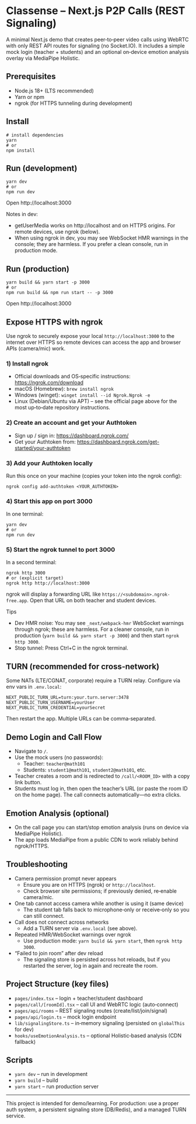# Classense – Next.js P2P Calls (REST Signaling)

A minimal Next.js demo that creates peer‑to‑peer video calls using WebRTC with only REST API routes for signaling (no Socket.IO). It includes a simple mock login (teacher + students) and an optional on‑device emotion analysis overlay via MediaPipe Holistic.

## Prerequisites

- Node.js 18+ (LTS recommended)
- Yarn or npm
- ngrok (for HTTPS tunneling during development)

## Install

```
# install dependencies
yarn
# or
npm install
```

## Run (development)

```
yarn dev
# or
npm run dev
```

Open http://localhost:3000

Notes in dev:
- getUserMedia works on http://localhost and on HTTPS origins. For remote devices, use ngrok (below).
- When using ngrok in dev, you may see WebSocket HMR warnings in the console; they are harmless. If you prefer a clean console, run in production mode.

## Run (production)

```
yarn build && yarn start -p 3000
# or
npm run build && npm run start -- -p 3000
```

Open http://localhost:3000

## Expose HTTPS with ngrok

Use ngrok to securely expose your local `http://localhost:3000` to the internet over HTTPS so remote devices can access the app and browser APIs (camera/mic) work.

### 1) Install ngrok

- Official downloads and OS‑specific instructions: https://ngrok.com/download
- macOS (Homebrew): `brew install ngrok`
- Windows (winget): `winget install --id Ngrok.Ngrok -e`
- Linux (Debian/Ubuntu via APT) – see the official page above for the most up‑to‑date repository instructions.

### 2) Create an account and get your Authtoken

- Sign up / sign in: https://dashboard.ngrok.com/
- Get your Authtoken from: https://dashboard.ngrok.com/get-started/your-authtoken

### 3) Add your Authtoken locally

Run this once on your machine (copies your token into the ngrok config):

```
ngrok config add-authtoken <YOUR_AUTHTOKEN>
```

### 4) Start this app on port 3000

In one terminal:

```
yarn dev
# or
npm run dev
```

### 5) Start the ngrok tunnel to port 3000

In a second terminal:

```
ngrok http 3000
# or (explicit target)
ngrok http http://localhost:3000
```

ngrok will display a forwarding URL like `https://<subdomain>.ngrok-free.app`. Open that URL on both teacher and student devices.

Tips
- Dev HMR noise: You may see `_next/webpack-hmr` WebSocket warnings through ngrok; these are harmless. For a cleaner console, run in production (`yarn build && yarn start -p 3000`) and then start `ngrok http 3000`.
- Stop tunnel: Press Ctrl+C in the ngrok terminal.

## TURN (recommended for cross‑network)

Some NATs (LTE/CGNAT, corporate) require a TURN relay. Configure via env vars in `.env.local`:

```
NEXT_PUBLIC_TURN_URL=turn:your.turn.server:3478
NEXT_PUBLIC_TURN_USERNAME=yourUser
NEXT_PUBLIC_TURN_CREDENTIAL=yourSecret
```

Then restart the app. Multiple URLs can be comma‑separated.

## Demo Login and Call Flow

- Navigate to `/`.
- Use the mock users (no passwords):
  - Teacher: `teacher@math101`
  - Students: `student1@math101`, `student2@math101`, etc.
- Teacher creates a room and is redirected to `/call/<ROOM_ID>` with a copy link button.
- Students must log in, then open the teacher’s URL (or paste the room ID on the home page). The call connects automatically—no extra clicks.

## Emotion Analysis (optional)

- On the call page you can start/stop emotion analysis (runs on device via MediaPipe Holistic).
- The app loads MediaPipe from a public CDN to work reliably behind ngrok/HTTPS.

## Troubleshooting

- Camera permission prompt never appears
  - Ensure you are on HTTPS (ngrok) or `http://localhost`.
  - Check browser site permissions; if previously denied, re‑enable camera/mic.
- One tab cannot access camera while another is using it (same device)
  - The student tab falls back to microphone‑only or receive‑only so you can still connect.
- Call does not connect across networks
  - Add a TURN server via `.env.local` (see above).
- Repeated HMR/WebSocket warnings over ngrok
  - Use production mode: `yarn build && yarn start`, then `ngrok http 3000`.
- “Failed to join room” after dev reload
  - The signaling store is persisted across hot reloads, but if you restarted the server, log in again and recreate the room.

## Project Structure (key files)

- `pages/index.tsx` – login + teacher/student dashboard
- `pages/call/[roomId].tsx` – call UI and WebRTC logic (auto‑connect)
- `pages/api/rooms` – REST signaling routes (create/list/join/signal)
- `pages/api/login.ts` – mock login endpoint
- `lib/signalingStore.ts` – in‑memory signaling (persisted on `globalThis` for dev)
- `hooks/useEmotionAnalysis.ts` – optional Holistic‑based analysis (CDN fallback)

## Scripts

- `yarn dev` – run in development
- `yarn build` – build
- `yarn start` – run production server

---

This project is intended for demo/learning. For production: use a proper auth system, a persistent signaling store (DB/Redis), and a managed TURN service.
